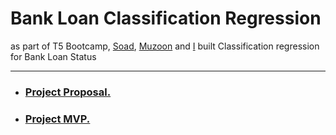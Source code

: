 # Bank Loan Classification Regression
as part of T5 Bootcamp, [Soad](https://github.com/SoaadM), [Muzoon](https://github.com/Muzoon213) and [I](https://github.com/iamal95) built Classification regression for Bank Loan Status

---


- ### [Project Proposal.](https://github.com/iamal95/Bank_Loan_classification/blob/main/Documents/Proposal.md)
- ### [Project MVP.](https://github.com/iamal95/Bank-Loan-classification/blob/main/Documents/MVP.md)
